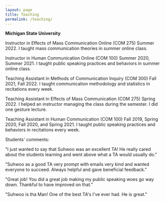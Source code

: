 ```yaml
---
layout: page
title: Teaching
permalink: /teaching/
---
```


**Michigan State University**

  Instructor in Effects of Mass Communication Online (COM 275)
  Summer 2022.
  I taught mass communication theories in summer online class.

  Instructor in Human Communication Online (COM 100)
  Summer 2020, Summer 2021.
  I taught public speaking practices and behaviors in summer online class.

  Teaching Assistant in Methods of Communication Inquiry (COM 300)
  Fall 2021, Fall 2022.
  I taught communication methodology and statistics in recitations every week.

  Teaching Assistant in Effects of Mass Communication (COM 275)
  Spring 2022.
  I helped an instructor managing the class during the semester. I did one gesture lecture.

  Teaching Assistant in Human Communication (COM 100)
  Fall 2019, Spring 2020, Fall 2020, and Spring 2021.
  I taught public speaking practices and behaviors in recitations every week.

Students' comments:

"I just wanted to say that Suhwoo was an excellent TA! He really cared about the students learning and went above what a TA would usually do."

"Suhwoo as a good TA very prompt with emails very kind and wanted everyone to succeed. Always helpful and gave beneficial feedback."

"Great job! You did a great job making my public speaking woes go way down. Thankful to have improved on that."

"Suhwoo is tha Man! One of the best TA's I've ever had. He is great."
